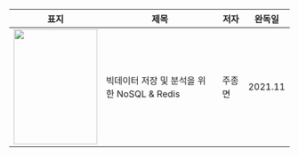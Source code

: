 
| 표지 | 제목 | 저자 | 완독일 | 
| - | - | - | - |
| <img src = "https://user-images.githubusercontent.com/10377550/140930709-7cb7b5ff-d13d-4aac-a841-8c9752f1bf8b.png" width="150px" height="208px"> | 빅데이터 저장 및 분석을 위한 NoSQL & Redis | 주종면 | 2021.11 |
